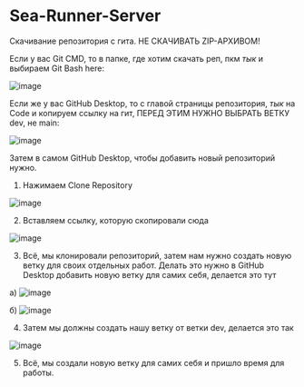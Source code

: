 # Sea-Runner-Server

Скачивание репозитория с гита. НЕ СКАЧИВАТЬ ZIP-АРХИВОМ!

Если у вас Git CMD, то в папке, где хотим скачать реп, пкм *тык* и выбираем Git Bash here:

  ![image](https://github.com/astar1ka/Sea-Runner-Server/assets/90634514/fcfb4f7a-e168-450c-af2e-dcbd9964ec99)

Если же у вас GitHub Desktop, то с главой страницы репозитория, *тык* на Code и копируем ссылку на гит, ПЕРЕД ЭТИМ НУЖНО ВЫБРАТЬ ВЕТКУ dev, не main:

  ![image](https://github.com/astar1ka/Sea-Runner-Server/assets/90634514/11ad3e3c-7002-45f2-90fb-995aa5aeb0b7)

Затем в самом GitHub Desktop, чтобы добавить новый репозиторий нужно.

1. Нажимаем Clone Repository

  ![image](https://github.com/astar1ka/Sea-Runner-Server/assets/90634514/4a3bfedb-4fc0-495d-9483-78d9bf562038)
  
2. Вставляем ссылку, которую скопировали сюда

  ![image](https://github.com/astar1ka/Sea-Runner-Server/assets/90634514/5cc3673e-c694-4b8e-99c9-a932f9a41976)

3. Всё, мы клонировали репозиторий, затем нам нужно создать новую ветку для своих отдельных работ. Делать это нужно в GitHub Desktop добавить новую ветку для самих себя, делается это тут

  а) ![image](https://github.com/astar1ka/Sea-Runner-Server/assets/90634514/1d890327-8dba-4aa9-bed9-49027babce3e)

  б) ![image](https://github.com/astar1ka/Sea-Runner-Server/assets/90634514/085bad91-6809-447f-ba99-a351127b8646)

4. Затем мы должны создать нашу ветку от ветки dev, делается это так
  
  ![image](https://github.com/astar1ka/Sea-Runner-Server/assets/90634514/5101f803-c96f-4448-8a0b-3a673fd33eaf)

 5. Всё, мы создали новую ветку для самих себя и пришло время для работы.

